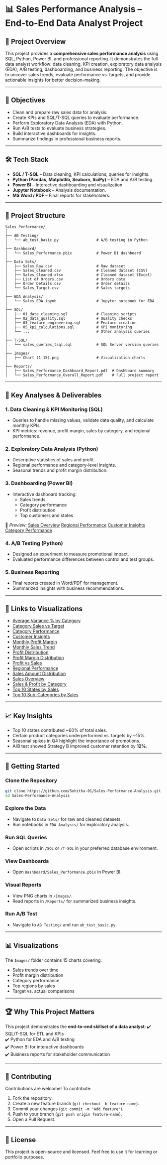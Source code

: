 # 📊 Sales Performance Analysis – End-to-End Data Analyst Project

## 📝 Project Overview
This project provides a **comprehensive sales performance analysis** using SQL, Python, Power BI, and professional reporting. It demonstrates the full data analyst workflow: data cleaning, KPI creation, exploratory data analysis (EDA), A/B testing, dashboarding, and business reporting. The objective is to uncover sales trends, evaluate performance vs. targets, and provide actionable insights for better decision-making.

---

## 🎯 Objectives
- Clean and prepare raw sales data for analysis.
- Create KPIs and SQL/T-SQL queries to evaluate performance.
- Perform Exploratory Data Analysis (EDA) with Python.
- Run A/B tests to evaluate business strategies.
- Build interactive dashboards for insights.
- Summarize findings in professional business reports.

---

## 🛠️ Tech Stack
- **SQL / T-SQL** – Data cleaning, KPI calculations, queries for insights.
- **Python (Pandas, Matplotlib, Seaborn, SciPy)** – EDA and A/B testing.
- **Power BI** – Interactive dashboarding and visualization.
- **Jupyter Notebook** – Analysis documentation.
- **MS Word / PDF** – Final reports for stakeholders.

---

## 📂 Project Structure
```
Sales Performance/
│
├── AB Testing/
│   └── ab_test_basic.py                 # A/B testing in Python
│
├── Dashboard/
│   └── Sales_Performance.pbix           # Power BI dashboard
│
├── Data Sets/
│   ├── Sales_Raw.csv                    # Raw dataset
│   ├── Sales_Cleaned.csv                # Cleaned dataset (CSV)
│   ├── Sales_Cleaned.xlsx               # Cleaned dataset (Excel)
│   ├── List of Orders.csv               # Orders data
│   ├── Order Details.csv                # Order details
│   └── Sales_Target.csv                 # Sales targets
│
├── EDA Analysis/
│   └── Sales_EDA.ipynb                  # Jupyter notebook for EDA
│
├── SQL/
│   ├── 01_data_cleaning.sql             # Cleaning scripts
│   ├── 02_data_quality.sql              # Quality checks
│   ├── 03_feature_engineering.sql       # Feature creation
│   ├── 05_kpi_calculations.sql          # KPI monitoring
│   └── ...                              # Other analysis queries
│
├── T-SQL/
│   └── sales_queries_tsql.sql           # SQL Server version queries
│
├── Images/
│   ├── Chart (1-15).png                 # Visualization charts
│
├── Reports/
│   ├── Sales_Performance_Dashboard_Report.pdf  # Dashboard summary
│   └── Sales_Performance_Overall_Report.pdf    # Full project report
```

---

## 🔎 Key Analyses & Deliverables

### 1. Data Cleaning & KPI Monitoring (SQL)
- Queries to handle missing values, validate data quality, and calculate monthly KPIs.
- KPI metrics: revenue, profit margin, sales by category, and regional performance.

### 2. Exploratory Data Analysis (Python)
- Descriptive statistics of sales and profit.
- Regional performance and category-level insights.
- Seasonal trends and profit margin distribution.

### 3. Dashboarding (Power BI)
- Interactive dashboard tracking:
  - Sales trends
  - Category performance
  - Profit distribution
  - Top customers and states

📸 *Preview:* [Sales Overview](https://github.com/Sohitha-01/Sales-Performance-Analysis/blob/920b0daaa57db42ff9eec84f8925a6f8047bcae2/Images/Sales%20Overview.png)    [Regional Performance](https://github.com/Sohitha-01/Sales-Performance-Analysis/blob/920b0daaa57db42ff9eec84f8925a6f8047bcae2/Images/Regional%20Performance.png)    [Customer Insights](https://github.com/Sohitha-01/Sales-Performance-Analysis/blob/920b0daaa57db42ff9eec84f8925a6f8047bcae2/Images/Customer%20Insights.png)    [Category Performance](https://github.com/Sohitha-01/Sales-Performance-Analysis/blob/920b0daaa57db42ff9eec84f8925a6f8047bcae2/Images/Category%20Performance.png)  

### 4. A/B Testing (Python)
- Designed an experiment to measure promotional impact.
- Evaluated performance differences between control and test groups.

### 5. Business Reporting
- Final reports created in Word/PDF for management.
- Summarized insights with business recommendations.

---

## 🔗 Links to Visualizations

- [Average Variance % by Category](https://github.com/Sohitha-01/Sales-Performance-Analysis/blob/920b0daaa57db42ff9eec84f8925a6f8047bcae2/Images/Average%20Variance%20%25%20by%20Category.png)  
- [Category Sales vs Target](https://github.com/Sohitha-01/Sales-Performance-Analysis/blob/920b0daaa57db42ff9eec84f8925a6f8047bcae2/Images/Categort%20Slaes%20vs%20Target.png)  
- [Category Performance](https://github.com/Sohitha-01/Sales-Performance-Analysis/blob/920b0daaa57db42ff9eec84f8925a6f8047bcae2/Images/Category%20Performance.png)  
- [Customer Insights](https://github.com/Sohitha-01/Sales-Performance-Analysis/blob/920b0daaa57db42ff9eec84f8925a6f8047bcae2/Images/Customer%20Insights.png)  
- [Monthly Profit Margin](https://github.com/Sohitha-01/Sales-Performance-Analysis/blob/920b0daaa57db42ff9eec84f8925a6f8047bcae2/Images/Monthly%20Profit%20Margin.png)  
- [Monthly Sales Trend](https://github.com/Sohitha-01/Sales-Performance-Analysis/blob/920b0daaa57db42ff9eec84f8925a6f8047bcae2/Images/Monthly%20Sales%20Trend.png)  
- [Profit Distribution](https://github.com/Sohitha-01/Sales-Performance-Analysis/blob/920b0daaa57db42ff9eec84f8925a6f8047bcae2/Images/Profit%20Distribution.png)  
- [Profit Margin Distribution](https://github.com/Sohitha-01/Sales-Performance-Analysis/blob/920b0daaa57db42ff9eec84f8925a6f8047bcae2/Images/Profit%20Margin%20Distribution.png)  
- [Profit vs Sales](https://github.com/Sohitha-01/Sales-Performance-Analysis/blob/920b0daaa57db42ff9eec84f8925a6f8047bcae2/Images/Profit%20vs%20Sales.png)  
- [Regional Performance](https://github.com/Sohitha-01/Sales-Performance-Analysis/blob/920b0daaa57db42ff9eec84f8925a6f8047bcae2/Images/Regional%20Performance.png)  
- [Sales Amount Distribution](https://github.com/Sohitha-01/Sales-Performance-Analysis/blob/920b0daaa57db42ff9eec84f8925a6f8047bcae2/Images/Sales%20Amount%20Distribution.png)  
- [Sales Overview](https://github.com/Sohitha-01/Sales-Performance-Analysis/blob/920b0daaa57db42ff9eec84f8925a6f8047bcae2/Images/Sales%20Overview.png)  
- [Sales & Profit by Category](https://github.com/Sohitha-01/Sales-Performance-Analysis/blob/920b0daaa57db42ff9eec84f8925a6f8047bcae2/Images/Sales%26Profit%20by%20Category.png)  
- [Top 10 States by Sales](https://github.com/Sohitha-01/Sales-Performance-Analysis/blob/920b0daaa57db42ff9eec84f8925a6f8047bcae2/Images/Top%2010%20States%20by%20Sales.png)  
- [Top 10 Sub-Categories by Sales](https://github.com/Sohitha-01/Sales-Performance-Analysis/blob/920b0daaa57db42ff9eec84f8925a6f8047bcae2/Images/Top%2010%20Sub-Categories%20by%20Sales.png)  

---

## 📈 Key Insights
- Top 10 states contributed ~60% of total sales.
- Certain product categories underperformed vs. targets by ~15%.
- Seasonal spikes in Q4 highlight the importance of promotions.
- A/B test showed Strategy B improved customer retention by **12%**.

---

## 🚀 Getting Started

### Clone the Repository
```bash
git clone https://github.com/Sohitha-01/Sales-Performance-Analysis.git
cd Sales-Performance-Analysis
```

### Explore the Data
- Navigate to `Data Sets/` for raw and cleaned datasets.
- Run notebooks in `EDA Analysis/` for exploratory analysis.

### Run SQL Queries
- Open scripts in `/SQL` or `/T-SQL` in your preferred database environment.

### View Dashboards
- Open `Dashboard/Sales_Performance.pbix` in Power BI.

### Visual Reports
- View PNG charts in `/Images/`.
- Read reports in `/Reports/` for summarized business insights.

### Run A/B Test
- Navigate to `AB Testing/` and run `ab_test_basic.py`.

---

## 📊 Visualizations
The `Images/` folder contains 15 charts covering:
- Sales trends over time
- Profit margin distribution
- Category performance
- Top regions by sales
- Target vs. actual comparisons

---

## 🏆 Why This Project Matters
This project demonstrates the **end-to-end skillset of a data analyst**:
✔️ SQL/T-SQL for ETL and KPIs  
✔️ Python for EDA and A/B testing  
✔️ Power BI for interactive dashboards  
✔️ Business reports for stakeholder communication  

---

## 🤝 Contributing
Contributions are welcome! To contribute:
1. Fork the repository.
2. Create a new feature branch (`git checkout -b feature-name`).
3. Commit your changes (`git commit -m "Add feature"`).
4. Push to your branch (`git push origin feature-name`).
5. Open a Pull Request.

---

## 📜 License
This project is open-source and licensed. Feel free to use it for learning or portfolio purposes.
